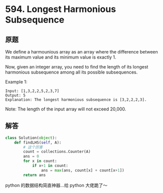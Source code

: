 # 594. Longest Harmonious Subsequence

## 原题

We define a harmounious array as an array where the difference between its maximum value and its minimum value is exactly 1.

Now, given an integer array, you need to find the length of its longest harmonious subsequence among all its possible subsequences.

Example 1:

```
Input: [1,3,2,2,5,2,3,7]
Output: 5
Explanation: The longest harmonious subsequence is [3,2,2,2,3].
```
 

Note: The length of the input array will not exceed 20,000.

## 解答

```py
class Solution(object):
    def findLHS(self, A):
        # 这个厉害
        count = collections.Counter(A)
        ans = 0
        for x in count:
            if x+1 in count:
                ans = max(ans, count[x] + count[x+1])
        return ans

```

python 的数据结构简直神器...给 python 大佬跪了～
